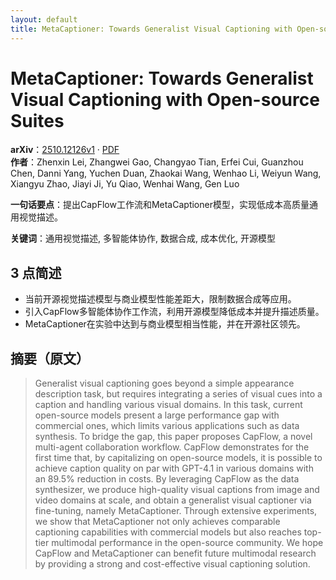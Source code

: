 ```yaml
---
layout: default
title: MetaCaptioner: Towards Generalist Visual Captioning with Open-source Suites
---
```


# MetaCaptioner: Towards Generalist Visual Captioning with Open-source Suites
**arXiv**：[2510.12126v1](https://arxiv.org/abs/2510.12126) · [PDF](https://arxiv.org/pdf/2510.12126.pdf)  
**作者**：Zhenxin Lei, Zhangwei Gao, Changyao Tian, Erfei Cui, Guanzhou Chen, Danni Yang, Yuchen Duan, Zhaokai Wang, Wenhao Li, Weiyun Wang, Xiangyu Zhao, Jiayi Ji, Yu Qiao, Wenhai Wang, Gen Luo  

**一句话要点**：提出CapFlow工作流和MetaCaptioner模型，实现低成本高质量通用视觉描述。

**关键词**：通用视觉描述, 多智能体协作, 数据合成, 成本优化, 开源模型

## 3 点简述
- 当前开源视觉描述模型与商业模型性能差距大，限制数据合成等应用。
- 引入CapFlow多智能体协作工作流，利用开源模型降低成本并提升描述质量。
- MetaCaptioner在实验中达到与商业模型相当性能，并在开源社区领先。

## 摘要（原文）

> Generalist visual captioning goes beyond a simple appearance description
> task, but requires integrating a series of visual cues into a caption and
> handling various visual domains. In this task, current open-source models
> present a large performance gap with commercial ones, which limits various
> applications such as data synthesis. To bridge the gap, this paper proposes
> CapFlow, a novel multi-agent collaboration workflow. CapFlow demonstrates for
> the first time that, by capitalizing on open-source models, it is possible to
> achieve caption quality on par with GPT-4.1 in various domains with an 89.5%
> reduction in costs. By leveraging CapFlow as the data synthesizer, we produce
> high-quality visual captions from image and video domains at scale, and obtain
> a generalist visual captioner via fine-tuning, namely MetaCaptioner. Through
> extensive experiments, we show that MetaCaptioner not only achieves comparable
> captioning capabilities with commercial models but also reaches top-tier
> multimodal performance in the open-source community. We hope CapFlow and
> MetaCaptioner can benefit future multimodal research by providing a strong and
> cost-effective visual captioning solution.

